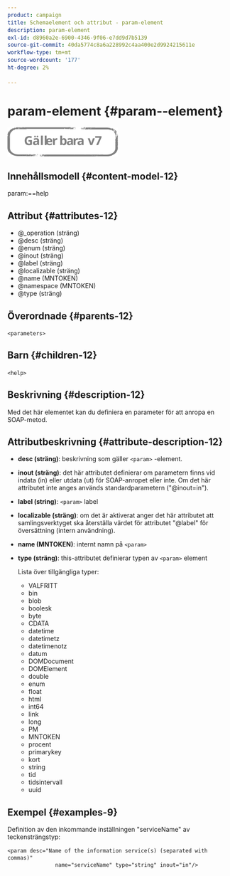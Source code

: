 ```yaml
---
product: campaign
title: Schemaelement och attribut - param-element
description: param-element
exl-id: d8960a2e-6900-4346-9f06-e7dd9d7b5139
source-git-commit: 40da5774c8a6a228992c4aa400e2d9924215611e
workflow-type: tm+mt
source-wordcount: '177'
ht-degree: 2%

---
```


# param-element {#param--element}

![](../../../assets/v7-only.svg)

## Innehållsmodell {#content-model-12}

param:==help

## Attribut {#attributes-12}

* @_operation (sträng)
* @desc (sträng)
* @enum (sträng)
* @inout (sträng)
* @label (sträng)
* @localizable (sträng)
* @name (MNTOKEN)
* @namespace (MNTOKEN)
* @type (sträng)

## Överordnade {#parents-12}

`<parameters>`

## Barn {#children-12}

`<help>`

## Beskrivning {#description-12}

Med det här elementet kan du definiera en parameter för att anropa en SOAP-metod.

## Attributbeskrivning {#attribute-description-12}

* **desc (sträng)**: beskrivning som gäller `<param>` -element.
* **inout (sträng)**: det här attributet definierar om parametern finns vid indata (in) eller utdata (ut) för SOAP-anropet eller inte. Om det här attributet inte anges används standardparametern (&quot;@inout=in&quot;).
* **label (string)**: `<param>` label
* **localizable (sträng)**: om det är aktiverat anger det här attributet att samlingsverktyget ska återställa värdet för attributet &quot;@label&quot; för översättning (intern användning).
* **name (MNTOKEN)**: internt namn på `<param>`
* **type (sträng)**: this-attributet definierar typen av `<param>` element

   Lista över tillgängliga typer:

   * VALFRITT
   * bin
   * blob
   * boolesk
   * byte
   * CDATA
   * datetime
   * datetimetz
   * datetimenotz
   * datum
   * DOMDocument
   * DOMElement
   * double
   * enum
   * float
   * html
   * int64
   * link
   * long
   * PM
   * MNTOKEN
   * procent
   * primarykey
   * kort
   * string
   * tid
   * tidsintervall
   * uuid

## Exempel {#examples-9}

Definition av den inkommande inställningen &quot;serviceName&quot; av teckensträngstyp:

```
<param desc="Name of the information service(s) (separated with commas)"
               name="serviceName" type="string" inout="in"/>
```
